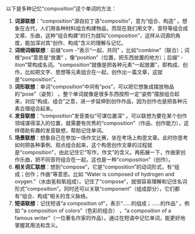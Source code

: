 以下是多种记忆“composition”这个单词的方法：
1. **词源联想**：“composition”源自拉丁语“compositio”，意为“组合、构造” 。想象在古代，人们用各种材料组合构建物品，而现在我们用文字、音符等组合成文章、乐曲，这种“组合构建”的行为就叫“composition”，这样从词源的角度，能加深对其“创作、构成”含义的理解与记忆。
2. **词根词缀联想**：前缀“com -”表示“一起、共同” ，比如“combine”（联合）；词根“pos”意思是“放置” ，像“position”（位置，把东西放置的地方）；后缀“ - ition”常构成名词。“composition”就像是把各种元素“一起放置”，即构成、创作，比如把文字、思想等元素组合在一起，创作出一篇文章，这就是“composition”。 
3. **词形联想**：单词“composition”中间有“pos”，可以把它想象成摆放物品的“pose”（姿势） 。整个单词就像是很多东西按照一定“姿势”摆放组合起来，对应“构成、组合”之意，进一步延伸到创作作品，因为创作也是把各种元素合理组合起来。
4. **发音联想**：“composition”发音类似“可谋位置深” 。可以联想为要在某个创作领域谋得深入的位置，就需要有优秀的“composition”（作品、创作能力），这样借助有趣的发音联想，帮助记住单词。
5. **场景联想**：想象自己在参加一场作文比赛，坐在考场上构思文章。此时你思考如何把各种事例、观点组合起来，这个构思创作文章的过程就是“composition”，由此记住它“写作，作文”的含义。再拓展一下，作曲家创作乐曲，把不同音符组合在一起，这也是一种“composition”（创作）。
6. **相关词汇联想**：想到“compose”，它是“composition”的动词形式，有“组成；创作；作曲”等意思。比如 “Water is composed of hydrogen and oxygen.”（水由氢和氧组成）。记住了“compose”，就很容易理解和记住名词形式“composition”。同时还可以关联“component”（组成部分），它们都有“组合、构成”相关的含义脉络。
7. **短语联想**：记住短语“a composition of”，表示“……的组成；……的作品” 。例如 “a composition of colors”（色彩的组合） ，“a composition of a famous writer”（一位著名作家的作品）。通过在短语中记忆单词，能更好地掌握其用法和含义。 